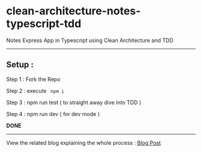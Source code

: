 # clean-architecture-notes-typescript-tdd

Notes Express App in Typescript using Clean Architecture and TDD

---

## Setup :

Step 1 : Fork the Repo

Step 2 : execute ` npm i`

Step 3 : npm run test ( to straight away dive into TDD )

Step 4 : npm run dev ( for dev mode )

<b/> DONE </b>

---

View the related blog explaining the whole process : <u> [Blog Post](https://www.chiranjeevthomas.com/article/clean-architecture-building-a-notes-app-backend-in-node-express-typescript) </u>
